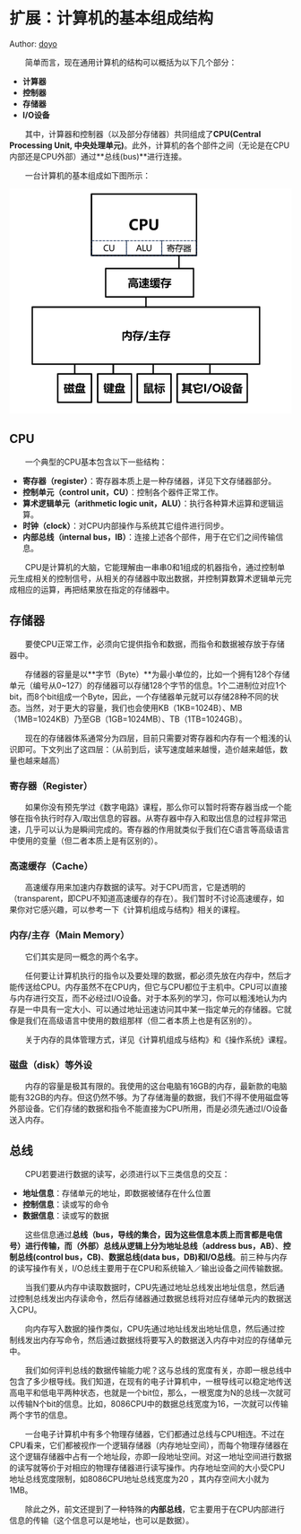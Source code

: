 # 扩展：计算机的基本组成结构

Author: [doyo](https://github.com/doyo2024)

&emsp;&emsp;简单而言，现在通用计算机的结构可以概括为以下几个部分： 

* **计算器**
* **控制器**
* **存储器**
* **I/O设备**

&emsp;&emsp;其中，计算器和控制器（以及部分存储器）共同组成了**CPU(Central Processing Unit, 中央处理单元)**。此外，计算机的各个部件之间（无论是在CPU内部还是CPU外部）通过**总线(bus)**进行连接。

&emsp;&emsp;一台计算机的基本组成如下图所示：

![img](/posts/2024/image/ca/ca1.png)

## CPU

&emsp;&emsp;一个典型的CPU基本包含以下一些结构：

* **寄存器（register）**：寄存器本质上是一种存储器，详见下文存储器部分。
* **控制单元（control unit，CU）**：控制各个器件正常工作。
* **算术逻辑单元（arithmetic logic unit，ALU）**：执行各种算术运算和逻辑运算。
* **时钟（clock）**：对CPU内部操作与系统其它组件进行同步。
* **内部总线（internal bus，IB）**：连接上述各个部件，用于在它们之间传输信息。

&emsp;&emsp;CPU是计算机的大脑，它能理解由一串串0和1组成的机器指令，通过控制单元生成相关的控制信号，从相关的存储器中取出数据，并控制算数算术逻辑单元完成相应的运算，再把结果放在指定的存储器中。

## 存储器

&emsp;&emsp;要使CPU正常工作，必须向它提供指令和数据，而指令和数据被存放于存储器中。

&emsp;&emsp;存储器的容量是以**字节（Byte）**为最小单位的，比如一个拥有128个存储单元（编号从0~127）的存储器可以存储128个字节的信息。1个二进制位对应1个bit，而8个bit组成一个Byte，因此，一个存储器单元就可以存储28种不同的状态。当然，对于更大的容量，我们也会使用KB（1KB=1024B）、MB（1MB=1024KB）乃至GB（1GB=1024MB）、TB（1TB=1024GB）。

&emsp;&emsp;现在的存储器体系通常分为四层，目前只需要对寄存器和内存有一个粗浅的认识即可。下文列出了这四层：（从前到后，读写速度越来越慢，造价越来越低，数量也越来越高）

### 寄存器（Register）

&emsp;&emsp;如果你没有预先学过《数字电路》课程，那么你可以暂时将寄存器当成一个能够在指令执行时存入/取出信息的容器。从寄存器中存入和取出信息的过程非常迅速，几乎可以认为是瞬间完成的。寄存器的作用就类似于我们在C语言等高级语言中使用的变量（但二者本质上是有区别的）。

### 高速缓存（Cache）

&emsp;&emsp;高速缓存用来加速内存数据的读写。对于CPU而言，它是透明的（transparent，即CPU不知道高速缓存的存在）。我们暂时不讨论高速缓存，如果你对它感兴趣，可以参考一下《计算机组成与结构》相关的课程。

### 内存/主存（Main Memory）

&emsp;&emsp;它们其实是同一概念的两个名字。

&emsp;&emsp;任何要让计算机执行的指令以及要处理的数据，都必须先放在内存中，然后才能传送给CPU。内存虽然不在CPU内，但它与CPU都位于主机中。CPU可以直接与内存进行交互，而不必经过I/O设备。对于本系列的学习，你可以粗浅地认为内存是一中具有一定大小、可以通过地址迅速访问其中某一指定单元的存储器。它就像是我们在高级语言中使用的数组那样（但二者本质上也是有区别的）。

&emsp;&emsp;关于内存的具体管理方式，详见《计算机组成与结构》和《操作系统》课程。

### 磁盘（disk）等外设

&emsp;&emsp;内存的容量是极其有限的。我使用的这台电脑有16GB的内存，最新款的电脑能有32GB的内存。但这仍然不够。为了存储海量的数据，我们不得不使用磁盘等外部设备。它们存储的数据和指令不能直接为CPU所用，而是必须先通过I/O设备送入内存。

## 总线

&emsp;&emsp;CPU若要进行数据的读写，必须进行以下三类信息的交互：

* **地址信息**：存储单元的地址，即数据被储存在什么位置
* **控制信息**：读或写的命令
* **数据信息**：读或写的数据
  
&emsp;&emsp;这些信息通过**总线（bus，导线的集合，因为这些信息本质上而言都是电信号）**进行传输，而（外部）总线从逻辑上分为**地址总线（address bus，AB）**、**控制总线(control bus，CB)**、**数据总线(data bus，DB)**和**I/O总线**。前三种与内存的读写操作有关，I/O总线主要用于在CPU和系统输入／输出设备之间传输数据。

&emsp;&emsp;当我们要从内存中读取数据时，CPU先通过地址总线发出地址信息，然后通过控制总线发出内存读命令，然后存储器通过数据总线将对应存储单元内的数据送入CPU。

&emsp;&emsp;向内存写入数据的操作类似，CPU先通过地址线发出地址信息，然后通过控制线发出内存写命令，然后通过数据线将要写入的数据送入内存中对应的存储单元中。

&emsp;&emsp;我们如何评判总线的数据传输能力呢？这与总线的宽度有关，亦即一根总线中包含了多少根导线。我们知道，在现有的电子计算机中，一根导线可以稳定地传送高电平和低电平两种状态，也就是一个bit位，那么，一根宽度为N的总线一次就可以传输N个bit的信息。比如，8086CPU中的数据总线宽度为16，一次就可以传输两个字节的信息。

&emsp;&emsp;一台电子计算机中有多个物理存储器，它们都通过总线与CPU相连。不过在CPU看来，它们都被视作一个逻辑存储器（内存地址空间），而每个物理存储器在这个逻辑存储器中占有一个地址段，亦即一段地址空间。对这一地址空间进行数据的读写就等价于对相应的物理存储器进行读写操作。内存地址空间的大小受CPU地址总线宽度限制，如8086CPU地址总线宽度为20 ，其内存空间大小就为1MB。

&emsp;&emsp;除此之外，前文还提到了一种特殊的**内部总线**，它主要用于在CPU内部进行信息的传输（这个信息可以是地址，也可以是数据）。
